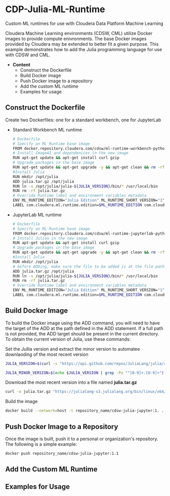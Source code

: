 # CDP-Julia-ML-Runtime
Custom ML runtimes for use with Cloudera Data Platform Machine Learning

Cloudera Machine Learning environments (CDSW, CML) utilize Docker images to provide compute enivronments. The base Docker images provided by Cloudera may be extended to better fit a given purpose. This example demonstrates how to add the Julia programming language for use with CDSW and CML.

- **Content**
    - Construct the Dockerfile
    - Build Docker image
    - Push Docker image to a repository
    - Add the custom ML runtime
    - Examples for usage

## Construct the Dockerfile
Create two Dockerfiles: one for a standard workbench, one for JupyterLab
- Standard Workbench ML runtime
    ```bash
    # Dockerfile
    # Specify an ML Runtime base image
    FROM docker.repository.cloudera.com/cdsw/ml-runtime-workbench-python3.7-standard:2021.09.1-b5
    # Install ImageAI and dependenices in the new image
    RUN apt-get update && apt-get install curl gzip
    # Upgrade packages in the base image
    RUN apt-get update && apt-get upgrade -y && apt-get clean && rm -rf /var/lib/apt/lists/*
    #Install Julia
    RUN mkdir /opt/julia
    ADD julia.tar.gz /opt/julia
    RUN ln -s /opt/julia/julia-${JULIA_VERSION}/bin/* /usr/local/bin
    RUN rm -rf julia.tar.gz
    # Override Runtime label and environment variables metadata
    ENV ML_RUNTIME_EDITION="Julia Edition" ML_RUNTIME_SHORT_VERSION="1" ML_RUNTIME_MAINTENANCE_VERSION="2" ML_RUNTIME_FULL_VERSION="1.2" ML_RUNTIME_DESCRIPTION="This runtime includes Julia"
    LABEL com.cloudera.ml.runtime.edition=$ML_RUNTIME_EDITION com.cloudera.ml.runtime.full-version=$ML_RUNTIME_FULL_VERSION com.cloudera.ml.runtime.short-version=$ML_RUNTIME_SHORT_VERSION com.cloudera.ml.runtime.maintenance-version=$ML_RUNTIME_MAINTENANCE_VERSION com.cloudera.ml.runtime.description=$ML_RUNTIME_DESCRIPTION
    ```

- JupyterLab ML runtime
    ```bash
    # Dockerfile
    # Specify an ML Runtime base image
    FROM docker.repository.cloudera.com/cdsw/ml-runtime-jupyterlab-python3.9-standard:2021.09.1-b5
    # Install Julian in the new image
    RUN apt-get update && apt-get install curl gzip
    # Upgrade packages in the base image
    RUN apt-get update && apt-get upgrade -y && apt-get clean && rm -rf /var/lib/apt/lists/*
    #Install Julia
    RUN mkdir /opt/julia
    # before ADDing, make sure the file to be added is at the file path
    ADD julia.tar.gz /opt/julia
    RUN ln -s /opt/julia/julia-${JULIA_VERSION}/bin/* /usr/local/bin
    RUN rm -rf julia.tar.gz
    # Override Runtime label and environment variables metadata
    ENV ML_RUNTIME_EDITION="Julia Edition" ML_RUNTIME_SHORT_VERSION="1" ML_RUNTIME_MAINTENANCE_VERSION="2" ML_RUNTIME_FULL_VERSION="1.2" ML_RUNTIME_DESCRIPTION="This runtime includes Julia"
    LABEL com.cloudera.ml.runtime.edition=$ML_RUNTIME_EDITION com.cloudera.ml.runtime.full-version=$ML_RUNTIME_FULL_VERSION com.cloudera.ml.runtime.short-version=$ML_RUNTIME_SHORT_VERSION com.cloudera.ml.runtime.maintenance-version=$ML_RUNTIME_MAINTENANCE_VERSION com.cloudera.ml.runtime.description=$ML_RUNTIME_DESCRIPTION
    ```


## Build Docker Image
To build the Docker image using the ADD command, you will need to have the target of the ADD at the path defined in the ADD statement. If a full path is not provided, the ADD target should be present in the current directory. To obtain the current version of Julia, use these commands:

Set the Jullia version and extract the minor version to automatee downlaoding of the most recent version
```bash
JULIA_VERSION=$(curl -s "https://api.github.com/repos/JuliaLang/julia/releases/latest" | grep -Po '"tag_name": "v\K[0-9.]+')
```
```bash
JULIA_MINOR_VERSION=$(echo $JULIA_VERSION | grep -Po "^[0-9]+.[0-9]+")
```

Download the most recent version into a file named **julia.tar.gz**
```bash
curl -o julia.tar.gz "https://julialang-s3.julialang.org/bin/linux/x64/${JULIA_MINOR_VERSION}/julia-${JULIA_VERSION}-linux-x86_64.tar.gz"
```

Build the image
```bash
docker build --network=host -t repository_name/cdsw-julia-jupyter:1. . -f Dockerfile
```
## Push Docker Image to a Repository
Once the image is built, push it to a personal or organization's repository. The following is a simple example:

```bash
docker push repository_name/cdsw-julia-jupyter:1.1
```
## Add the Custom ML Runtime 


## Examples for Usage

